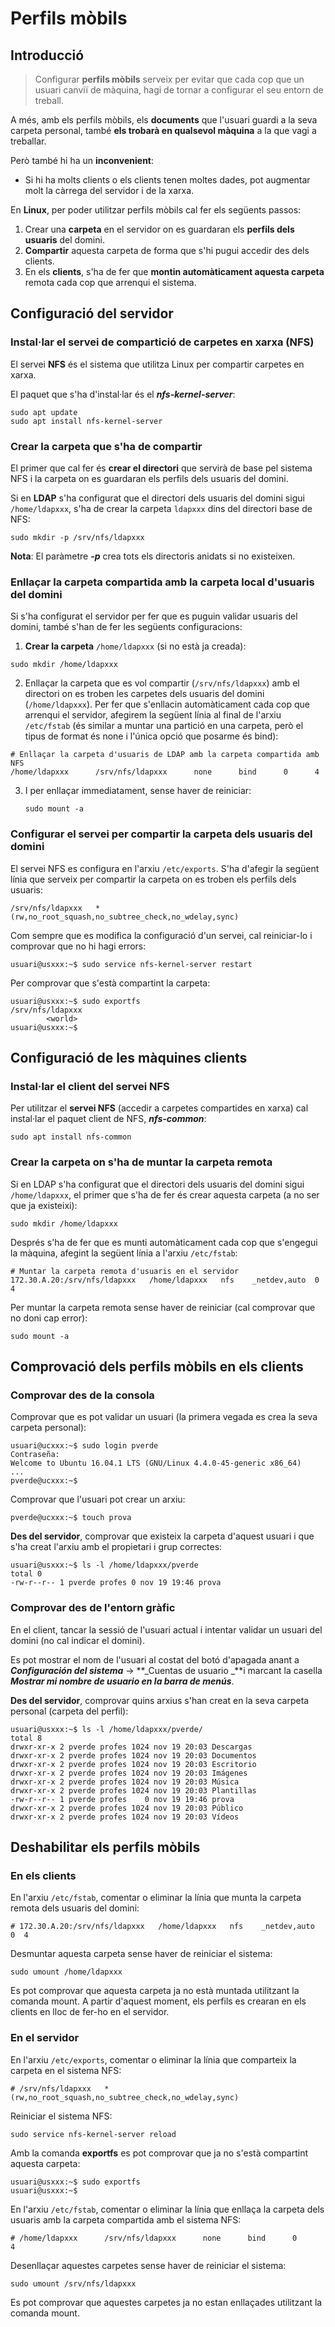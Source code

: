 # Perfils mòbils

## Introducció

> Configurar **perfils mòbils** serveix per evitar que cada cop que un usuari canviï de màquina, hagi de tornar a configurar el seu entorn de treball.

A més, amb els perfils mòbils, els **documents** que l'usuari guardi a la seva carpeta personal, també **els trobarà en qualsevol màquina** a la que vagi a treballar.

Però també hi ha un **inconvenient**: 
* Si hi ha molts clients o els clients tenen moltes dades, pot augmentar molt la càrrega del servidor i de la xarxa.

En **Linux**, per poder utilitzar perfils mòbils cal fer els següents passos:

1. Crear una **carpeta** en el servidor on es guardaran els **perfils dels usuaris** del domini.
2. **Compartir** aquesta carpeta de forma que s'hi pugui accedir des dels clients.
3. En els **clients**, s'ha de fer que **montin automàticament aquesta carpeta** remota cada cop que arrenqui el sistema.

## Configuració del servidor

### Instal·lar el servei de compartició de carpetes en xarxa (NFS)

El servei **NFS** és el sistema que utilitza Linux per compartir carpetes en xarxa.

El paquet que s'ha d'instal·lar és el **_nfs-kernel-server_**:

```
sudo apt update
sudo apt install nfs-kernel-server
```

### Crear la carpeta que s'ha de compartir

El primer que cal fer és **crear el directori** que servirà de base pel sistema NFS i la carpeta on es guardaran els perfils dels usuaris del domini. 

Si en **LDAP** s'ha configurat que el directori dels usuaris del domini sigui `/home/ldapxxx`, s'ha de crear la carpeta `ldapxxx` dins del directori base de NFS:

`sudo mkdir -p /srv/nfs/ldapxxx`

**Nota**: El paràmetre **_-p_** crea tots els directoris anidats si no existeixen.

### Enllaçar la carpeta compartida amb la carpeta local d'usuaris del domini

Si s'ha configurat el servidor per fer que es puguin validar usuaris del domini, també s'han de fer les següents configuracions:

1. **Crear la carpeta** `/home/ldapxxx` (si no està ja creada):

  `sudo mkdir /home/ldapxxx`

2. Enllaçar la carpeta que es vol compartir (`/srv/nfs/ldapxxx`) amb el directori on es troben les carpetes dels usuaris del domini (`/home/ldapxxx`).
Per fer que s'enllacin automàticament cada cop que arrenqui el servidor, afegirem la següent línia al final de l'arxiu `/etc/fstab` (és similar a muntar una partició en una carpeta, però el tipus de format és none i l'única opció que posarme és bind):

  ```
  # Enllaçar la carpeta d'usuaris de LDAP amb la carpeta compartida amb NFS
  /home/ldapxxx      /srv/nfs/ldapxxx      none      bind      0      4
  ```

3. I per enllaçar immediatament, sense haver de reiniciar:

   `sudo mount -a`

### Configurar el servei per compartir la carpeta dels usuaris del domini

El servei NFS es configura en l'arxiu `/etc/exports`.
S'ha d'afegir la següent línia que serveix per compartir la carpeta on es troben els perfils dels usuaris:

```
/srv/nfs/ldapxxx   *(rw,no_root_squash,no_subtree_check,no_wdelay,sync)
```

Com sempre que es modifica la configuració d'un servei, cal reiniciar-lo i comprovar que no hi hagi errors:

```bash+theme:dark
usuari@usxxx:~$ sudo service nfs-kernel-server restart
```

Per comprovar que s'està compartint la carpeta:

```bash+theme:dark
usuari@usxxx:~$ sudo exportfs
/srv/nfs/ldapxxx
        <world>
usuari@usxxx:~$
```

## Configuració de les màquines clients

### Instal·lar el client del servei NFS

Per utilitzar el **servei NFS** (accedir a carpetes compartides en xarxa) cal instal·lar el paquet client de NFS, **_nfs-common_**:

`sudo apt install nfs-common`

### Crear la carpeta on s'ha de muntar la carpeta remota

Si en LDAP s'ha configurat que el directori dels usuaris del domini sigui `/home/ldapxxx`, el primer que s'ha de fer és crear aquesta carpeta (a no ser que ja existeixi):

`sudo mkdir /home/ldapxxx`

Després s'ha de fer que es munti automàticament cada cop que s'engegui la màquina, afegint la següent línia a l'arxiu `/etc/fstab`:

```
# Muntar la carpeta remota d'usuaris en el servidor
172.30.A.20:/srv/nfs/ldapxxx   /home/ldapxxx   nfs    _netdev,auto  0  4
```

Per muntar la carpeta remota sense haver de reiniciar (cal comprovar que no doni cap error):

`sudo mount -a`

## Comprovació dels perfils mòbils en els clients

### Comprovar des de la consola

Comprovar que es pot validar un usuari (la primera vegada es crea la seva carpeta personal):

```bash+theme:dark
usuari@ucxxx:~$ sudo login pverde
Contraseña:
Welcome to Ubuntu 16.04.1 LTS (GNU/Linux 4.4.0-45-generic x86_64)
...
pverde@ucxxx:~$
```

Comprovar que l'usuari pot crear un arxiu:

```bash+theme:dark
pverde@ucxxx:~$ touch prova
```

**Des del servidor**, comprovar que existeix la carpeta d'aquest usuari i que s'ha creat l'arxiu amb el propietari i grup correctes:

```bash+theme:dark
usuari@usxxx:~$ ls -l /home/ldapxxx/pverde
total 0
-rw-r--r-- 1 pverde profes 0 nov 19 19:46 prova
```

### Comprovar des de l'entorn gràfic

En el client, tancar la sessió de l'usuari actual i intentar validar un usuari del domini (no cal indicar el domini).

Es pot mostrar el nom de l'usuari al costat del botó d'apagada anant a **_Configuración del sistema_** → **_Cuentas de usuario _**i marcant la casella **_Mostrar mi nombre de usuario en la barra de menús_**.

**Des del servidor**, comprovar quins arxius s'han creat en la seva carpeta personal (carpeta del perfil):

```bash+theme:dark
usuari@usxxx:~$ ls -l /home/ldapxxx/pverde/
total 8
drwxr-xr-x 2 pverde profes 1024 nov 19 20:03 Descargas
drwxr-xr-x 2 pverde profes 1024 nov 19 20:03 Documentos
drwxr-xr-x 2 pverde profes 1024 nov 19 20:03 Escritorio
drwxr-xr-x 2 pverde profes 1024 nov 19 20:03 Imágenes
drwxr-xr-x 2 pverde profes 1024 nov 19 20:03 Música
drwxr-xr-x 2 pverde profes 1024 nov 19 20:03 Plantillas
-rw-r--r-- 1 pverde profes    0 nov 19 19:46 prova
drwxr-xr-x 2 pverde profes 1024 nov 19 20:03 Público
drwxr-xr-x 2 pverde profes 1024 nov 19 20:03 Vídeos
```

## Deshabilitar els perfils mòbils

### En els clients

En l'arxiu `/etc/fstab`, comentar o eliminar la línia que munta la carpeta remota dels usuaris del domini:

```
# 172.30.A.20:/srv/nfs/ldapxxx   /home/ldapxxx   nfs    _netdev,auto  0  4
```

Desmuntar aquesta carpeta sense haver de reiniciar el sistema:

`sudo umount /home/ldapxxx`

Es pot comprovar que aquesta carpeta ja no està muntada utilitzant la comanda mount.
A partir d'aquest moment, els perfils es crearan en els clients en lloc de fer-ho en el servidor.

### En el servidor

En l'arxiu `/etc/exports`, comentar o eliminar la línia que comparteix la carpeta en el sistema NFS:

```
# /srv/nfs/ldapxxx   *(rw,no_root_squash,no_subtree_check,no_wdelay,sync)
```

Reiniciar el sistema NFS:

`sudo service nfs-kernel-server reload`

Amb la comanda **exportfs** es pot comprovar que ja no s'està compartint aquesta carpeta:

```bash+theme:dark
usuari@usxxx:~$ sudo exportfs
usuari@usxxx:~$
```

En l'arxiu `/etc/fstab`, comentar o eliminar la línia que enllaça la carpeta dels usuaris amb la carpeta compartida amb el sistema NFS:

```
# /home/ldapxxx      /srv/nfs/ldapxxx      none      bind      0      4
```

Desenllaçar aquestes carpetes sense haver de reiniciar el sistema:

`sudo umount /srv/nfs/ldapxxx`

Es pot comprovar que aquestes carpetes ja no estan enllaçades utilitzant la comanda mount.
